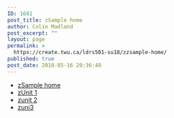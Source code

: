 ```yaml
---
ID: 1681
post_title: zSample home
author: Colin Madland
post_excerpt: ""
layout: page
permalink: >
  https://create.twu.ca/ldrs501-su18/zzsample-home/
published: true
post_date: 2018-05-16 20:36:48
---
```

<!--themify_builder_static-->

<ul id="menu-main">
    <li id="menu-item-1697"><a href="https://create.twu.ca/ldrs501-su18/zzsample-home/">zSample home</a></li>
    <li id="menu-item-1696"><a href="https://create.twu.ca/ldrs501-su18/zunit-1/">zUnit 1</a></li>
    <li id="menu-item-1695"><a href="https://create.twu.ca/ldrs501-su18/zunit-2/">zunit 2</a></li>
    <li id="menu-item-1694"><a href="https://create.twu.ca/ldrs501-su18/zuni3/">zuni3</a></li>
</ul>

<!--/themify_builder_static-->